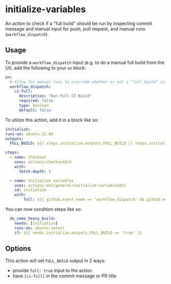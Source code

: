 # initialize-variables
An action to check if a "full build" should be run by inspecting commit message and manual input for push, pull request, and manual runs (`workflow_dispatch`).


## Usage

To provide a `workflow_dispatch` input (e.g. to do a manual full build from the UI), add the following to your `on` block:

```yaml
on:
  # Allow for manual runs to override whether or not a "full build" is run
  workflow_dispatch:
    ci-full:
      description: "Run Full CI Build"
      required: false
      type: boolean
      default: false
```


To utilize this action, add it in a block like so:

```yaml
initialize:
runs-on: ubuntu-22.04
outputs:
  FULL_BUILD: ${{ steps.initialize.outputs.FULL_BUILD || steps.initialize.outputs.FULL_BUILD || steps.initialize.outputs.FULL_BUILD }}

steps:
  - name: Checkout
    uses: actions/checkout@v3
    with:
      fetch-depth: 2

  - name: Initialize variables
    uses: actions-ext/general/initialize-variables@v1
    id: initialize
    with:
        full: ${{ github.event_name == 'workflow_dispatch' && github.event.inputs.ci-full }}
```


You can now condition steps like so:
```yaml
  do_some_heavy_build:
    needs: [initialize]
    runs-on: ubuntu-latest
    if: ${{ needs.initialize.outputs.FULL_BUILD == 'true' }}
```


## Options

This action will set `FULL_BUILD` output in 2 ways:
- provide `full: true` input to the action
- have `[ci-full]` in the commit message or PR title
